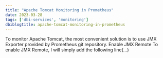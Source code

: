 ```yaml
---
title: "Apache Tomcat Monitoring in Prometheus"
date: 2023-03-28
tags: ['dbi-services', 'monitoring']
dbiblogtitle: apache-tomcat-monitoring-in-prometheus
---
```

To monitor Apache Tomcat, the most convenient solution is to use JMX Exporter provided by Prometheus git repository. Enable JMX Remote To enable JMX Remote, I will simply add the following line(…)